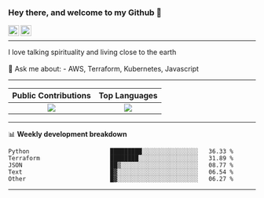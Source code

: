 ### Hey there, and welcome to my Github 👋

<a href="https://www.linkedin.com/in/ibrahiem-mohammad/" target="_blank">
  <img align="left" alt="Ibrahiem's LinkdeIn" width="22px" src="https://cdn.worldvectorlogo.com/logos/linkedin-icon-2.svg"/>
</a>
<a href="https://imohammd.netlify.app/" target="_blank">
  <img align="left" alt="Ibrahiem's Website" width="22px" src="https://cdn.worldvectorlogo.com/logos/netlify.svg"/>
</a>
<br>
<hr>
I love talking spirituality and living close to the earth
<br>
<br>
💬 Ask me about: 
- AWS, Terraform, Kubernetes, Javascript

-------

Public Contributions             |  Top Languages
:-------------------------:|:-------------------------:
![](https://github-readme-stats.vercel.app/api?username=ibrahiem96&show_icons=true&count_private=true&bg_color=30,e96443,904e95&title_color=fff&text_color=fff)  |  ![](https://github-readme-stats.vercel.app/api/top-langs/?username=ibrahiem96&layout=compact&bg_color=30,e96443,904e95&title_color=fff&text_color=fff&hide=html,css)

-------
📊 **Weekly development breakdown**
<!--START_SECTION:waka-->

```text
Python                       █████████░░░░░░░░░░░░░░░░   36.33 %
Terraform                    ████████░░░░░░░░░░░░░░░░░   31.89 %
JSON                         ██▒░░░░░░░░░░░░░░░░░░░░░░   08.77 %
Text                         █▓░░░░░░░░░░░░░░░░░░░░░░░   06.54 %
Other                        █▓░░░░░░░░░░░░░░░░░░░░░░░   06.27 %
```

<!--END_SECTION:waka-->
-------
